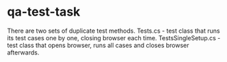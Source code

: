 # qa-test-task
There are two sets of duplicate test methods.
Tests.cs - test class that runs its test cases one by one, closing browser each time.
TestsSingleSetup.cs - test class that opens browser, runs all cases and closes browser afterwards.
